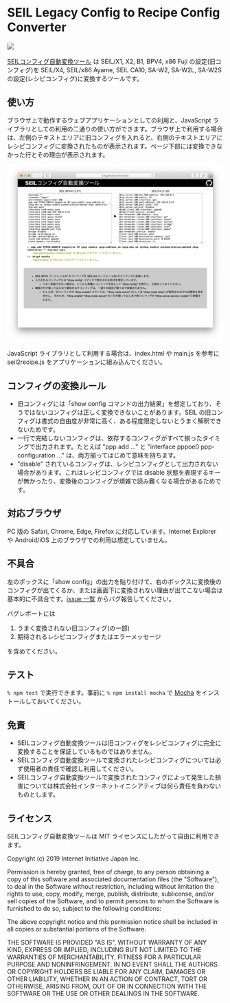 # SEIL Legacy Config to Recipe Config Converter
![](https://github.com/iij/seil2recipe/workflows/test/badge.svg)

[SEILコンフィグ自動変換ツール](https://iij.github.io/seil2recipe/) は SEIL/X1, X2, B1, BPV4, x86 Fuji の設定(旧コンフィグ)を SEIL/X4, SEIL/x86 Ayame, SEIL CA10, SA-W2, SA-W2L, SA-W2S の設定(レシピコンフィグ)に変換するツールです。


## 使い方
ブラウザ上で動作するウェブアプリケーションとしての利用と、JavaScript ライブラリとしての利用の二通りの使い方ができます。ブラウザ上で利用する場合は、左側のテキストエリアに旧コンフィグを入れると、右側のテキストエリアにレシピコンフィグに変換されたものが表示されます。ページ下部には変換できなかった行とその理由が表示されます。

![screenshot](/screenshot.png)

JavaScript ライブラリとして利用する場合は、index.html や main.js を参考に seil2recipe.js をアプリケーションに組み込んでください。


## コンフィグの変換ルール

 - 旧コンフィグには「show config コマンドの出力結果」を想定しており、そうではないコンフィグは正しく変換できないことがあります。SEIL の旧コンフィグは書式の自由度が非常に高く、ある程度限定しないとうまく解釈できないためです。
 - 一行で完結しないコンフィグは、依存するコンフィグがすべて揃ったタイミングで出力されます。たとえば "ppp add ..." と "interface pppoe0 ppp-configuration ..." は、両方揃ってはじめて意味を持ちます。
 - "disable" されているコンフィグは、レシピコンフィグとして出力されない場合があります。これはレシピコンフィグでは disable 状態を表現するキーが無かったり、変換後のコンフィグが煩雑で読み難くなる場合があるためです。


## 対応ブラウザ
PC 版の Safari, Chrome, Edge, Firefox に対応しています。Internet Explorer や Android/iOS 上のブラウザでの利用は想定していません。


## 不具合
左のボックスに「show config」の出力を貼り付けて、右のボックスに変換後のコンフィグが出てくるか、または画面下に変換されない理由が出てこない場合は基本的に不具合です。[issue 一覧](https://github.com/iij/seil2recipe/issues) からバグ報告してください。

バグレポートには

  1. うまく変換されない旧コンフィグ(の一部)
  2. 期待されるレシピコンフィグまたはエラーメッセージ

を含めてください。


## テスト
`% npm test` で実行できます。事前に `% npm install mocha` で [Mocha](https://mochajs.org) をインストールしておいてください。


## 免責
 - SEILコンフィグ自動変換ツールは旧コンフィグをレシピコンフィグに完全に変換することを保証しているものではありません。
 - SEILコンフィグ自動変換ツールで変換されたレシピコンフィグについては必ず使用者の責任で確認し利用してください。
 - SEILコンフィグ自動変換ツールで変換されたコンフィグによって発生した損害については株式会社インターネットイニシアティブは何ら責任を負わないものとします。


## ライセンス
SEILコンフィグ自動変換ツールは MIT ライセンスにしたがって自由に利用できます。

Copyright (c) 2019 Internet Initiative Japan Inc.

Permission is hereby granted, free of charge, to any person obtaining a copy of this software and associated documentation files (the "Software"), to deal in the Software without restriction, including without limitation the rights to use, copy, modify, merge, publish, distribute, sublicense, and/or sell copies of the Software, and to permit persons to whom the Software is furnished to do so, subject to the following conditions:

The above copyright notice and this permission notice shall be included in all copies or substantial portions of the Software.

THE SOFTWARE IS PROVIDED "AS IS", WITHOUT WARRANTY OF ANY KIND, EXPRESS OR IMPLIED, INCLUDING BUT NOT LIMITED TO THE WARRANTIES OF MERCHANTABILITY, FITNESS FOR A PARTICULAR PURPOSE AND NONINFRINGEMENT. IN NO EVENT SHALL THE AUTHORS OR COPYRIGHT HOLDERS BE LIABLE FOR ANY CLAIM, DAMAGES OR OTHER LIABILITY, WHETHER IN AN ACTION OF CONTRACT, TORT OR OTHERWISE, ARISING FROM, OUT OF OR IN CONNECTION WITH THE SOFTWARE OR THE USE OR OTHER DEALINGS IN THE SOFTWARE.
